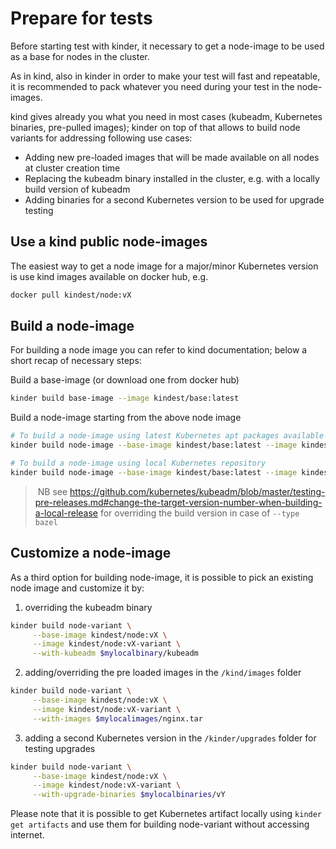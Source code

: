 # Prepare for tests

Before starting test with kinder, it necessary to get a node-image to be used as a base for nodes in the cluster.

As in kind, also in kinder in order to make your test will fast and repeatable, it is recommended to
pack whatever you need during your test in the node-images.

kind gives already you what you need in most cases (kubeadm, Kubernetes binaries, pre-pulled images); kinder
on top of that allows to build node variants for addressing following use cases:

- Adding new pre-loaded images that will be made available on all nodes at cluster creation time
- Replacing the kubeadm binary installed in the cluster, e.g. with a locally build version of kubeadm
- Adding binaries for a second Kubernetes version to be used for upgrade testing

## Use a kind public node-images

The easiest way to get a node image for a major/minor Kubernetes version is use kind images available
on docker hub, e.g.

```bash
docker pull kindest/node:vX
```

## Build a node-image

For building a node image you can refer to kind documentation; below a short recap of necessary steps:

Build a base-image (or download one from docker hub)
```bash
kinder build base-image --image kindest/base:latest
```

Build a node-image starting from the above node image
```bash
# To build a node-image using latest Kubernetes apt packages available
kinder build node-image --base-image kindest/base:latest --image kindest/node:vX --type apt

# To build a node-image using local Kubernetes repository
kinder build node-image --base-image kindest/base:latest --image kindest/node:vX --type bazel
```

>  NB see https://github.com/kubernetes/kubeadm/blob/master/testing-pre-releases.md#change-the-target-version-number-when-building-a-local-release for overriding
the build version in case of `--type bazel`

## Customize a node-image

As a third option for building node-image, it is possible to pick an existing node image and customize it by:

1. overriding the kubeadm binary

```bash
kinder build node-variant \
     --base-image kindest/node:vX \
     --image kindest/node:vX-variant \
     --with-kubeadm $mylocalbinary/kubeadm
```

2. adding/overriding the pre loaded images in the `/kind/images` folder

```bash
kinder build node-variant \
     --base-image kindest/node:vX \
     --image kindest/node:vX-variant \
     --with-images $mylocalimages/nginx.tar
```

3. adding a second Kubernetes version in the `/kinder/upgrades` folder for testing upgrades

```bash
kinder build node-variant \
     --base-image kindest/node:vX \
     --image kindest/node:vX-variant \
     --with-upgrade-binaries $mylocalbinaries/vY
```

Please note that it is possible to get Kubernetes artifact locally using `kinder get artifacts` and
use them for building node-variant without accessing internet.